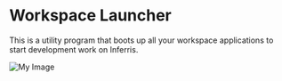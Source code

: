 # Workspace Launcher
This is a utility program that boots up all your workspace applications to start development work on Inferris.

![My Image]([https://i.imgur.com/uujl0aF.png])
